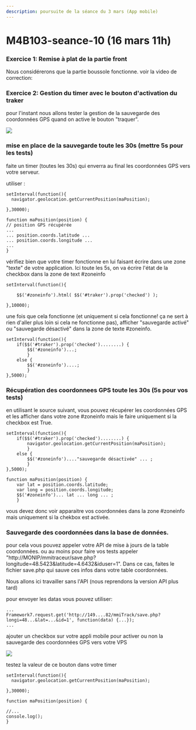 ```yaml
---
description: poursuite de la séance du 3 mars (App mobile)
---
```


# M4B103-seance-10 \(16 mars 11h\)

### Exercice 1: Remise à plat de la partie front

Nous considérerons que la partie boussole fonctionne. voir la video de correction:

### Exercice 2: Gestion du timer avec le bouton d'activation du traker

pour l'instant nous allons tester la gestion de la sauvegarde des coordonnées GPS quand on active le bouton "traquer". 



![](.gitbook/assets/img_8922.jpg)

### mise en place de la sauvegarde toute les 30s \(mettre 5s pour les tests\)

faite un timer \(toutes les 30s\) qui enverra au final les coordonnées GPS vers votre serveur.

utiliser :

```text
setInterval(function(){
  navigator.geolocation.getCurrentPosition(maPosition);

},30000);

function maPosition(position) {
// position GPS récupérée
...
... position.coords.latitude ...
... position.coords.longitude ...
...
}
```

vérifiez bien que votre timer fonctionne en lui faisant écrire dans une zone "texte" de votre application. Ici toute les 5s, on va écrire l'état de la checkbox dans la zone de text \#zoneinfo

```text
setInterval(function(){

    $$('#zoneinfo').html( $$('#traker').prop('checked') );

},10000);
```

une fois que cela fonctionne \(et uniquement si cela fonctionne! ça ne sert à rien d'aller plus loin si cela ne fonctionne pas\), afficher "sauvegarde activé" ou "sauvegarde désactivé" dans la zone de texte \#zoneinfo.

```text
setInterval(function(){
    if($$('#traker').prop('checked')........) {
        $$('#zoneinfo')...;
        }
    else {
        $$('#zoneinfo')....;
        }
},5000);
```

### Récupération des coordonnees GPS toute les 30s \(5s pour vos tests\)

en utilisant le source suivant, vous pouvez récupérer les coordonnées GPS et les afficher dans votre zone \#zoneinfo mais le faire uniquement si la checkbox est True.

```text
setInterval(function(){
    if($$('#traker').prop('checked')........) {
        navigator.geolocation.getCurrentPosition(maPosition);
        }
    else {
        $$('#zoneinfo')...."sauvegarde désactivée" ... ;
        }
},5000);

function maPosition(position) {
    var lat = position.coords.latitude;
    var long = position.coords.longitude;
    $$('#zoneinfo')... lat ... long ... ;
    }
```

vous devez donc voir apparaitre vos coordonnées dans la zone \#zoneinfo mais uniquement si la chekbox est activée.

### Sauvegarde des coordonnées dans la base de données.

pour cela vous pouvez appeler votre API de mise à jours de la table coordonnées. ou au moins pour faire vos tests appeler "http://MONIP/mmitraceur/save.php?longitude=48.5423&latitude=4.6432&iduser=1". Dans ce cas, faites le fichier save.php qui sauve ces infos dans votre table coordonnées. 

Nous allons ici travailler sans l'API \(nous reprendons la version API plus tard\)

pour envoyer les datas vous pouvez utiliser:

```text
...
Framework7.request.get('http://149....82/mmiTrack/save.php?longi=48...&lat=...&id=1', function(data) {...});
...
```

ajouter un checkbox sur votre appli mobile pour activer ou non la sauvegarde des coordonnées GPS vers votre VPS

![](.gitbook/assets/img_8922.jpg)

testez la valeur de ce bouton dans votre timer



```text
setInterval(function(){
  navigator.geolocation.getCurrentPosition(maPosition);

},30000);

function maPosition(position) {

//...
console.log();
}
```

